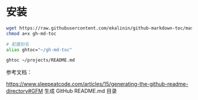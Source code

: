 # 安装
```bash
wget https://raw.githubusercontent.com/ekalinin/github-markdown-toc/master/gh-md-toc
chmod a+x gh-md-toc

# 配置别名
alias ghtoc="~/gh-md-toc"

ghtoc ~/projects/README.md
```
参考文档：

https://www.sleepeatcode.com/articles/15/generating-the-github-readme-directory#GFM  生成 GitHub README.md 目录
